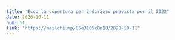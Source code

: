 ```yaml
---
title: "Ecco la copertura per indirizzo prevista per il 2022"
date: 2020-10-11
num: 51
link: "https://mailchi.mp/85e3105c8a10/2020-10-11"
---
```

